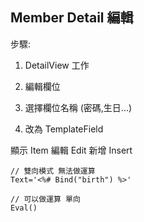 ## Member Detail 編輯

步驟:

1. DetailView 工作 

2. 編輯欄位

3. 選擇欄位名稱 (密碼,生日...)

4. 改為 TemplateField

顯示 Item
編輯 Edit
新增 Insert

```
// 雙向模式 無法做運算
Text='<%# Bind("birth") %>'   

// 可以做運算 單向
Eval()
```
